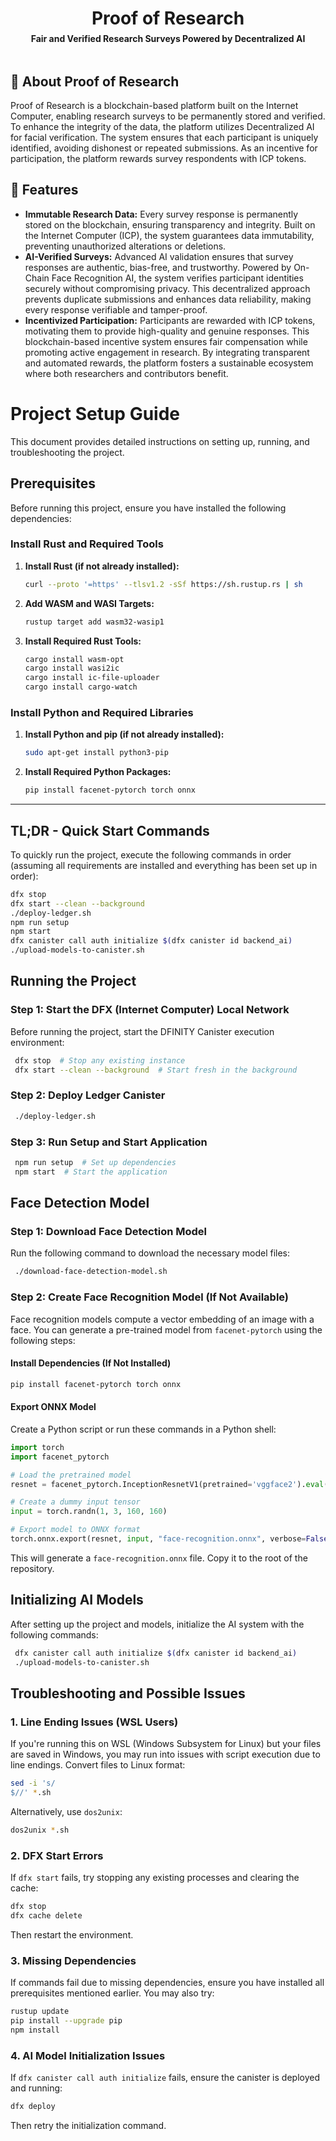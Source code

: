 <h1 style="border-bottom: none; margin-bottom: 0" align="center">Proof of Research</h1>
<h4 style="margin-top: 0.4rem; " align="center">Fair and Verified Research Surveys Powered by Decentralized AI</h4>

<h2 style="margin-top: 3rem">📖 About Proof of Research</h2>

Proof of Research is a blockchain-based platform built on the Internet Computer, enabling research surveys to be permanently stored and verified. To enhance the integrity of the data, the platform utilizes Decentralized AI for facial verification. The system ensures that each participant is uniquely identified, avoiding dishonest or repeated submissions. As an incentive for participation, the platform rewards survey respondents with ICP tokens.

## 📌 Features

- **Immutable Research Data:** Every survey response is permanently stored on the blockchain, ensuring transparency and integrity. Built on the Internet Computer (ICP), the system guarantees data immutability, preventing unauthorized alterations or deletions.
- **AI-Verified Surveys:** Advanced AI validation ensures that survey responses are authentic, bias-free, and trustworthy. Powered by On-Chain Face Recognition AI, the system verifies participant identities securely without compromising privacy. This decentralized approach prevents duplicate submissions and enhances data reliability, making every response verifiable and tamper-proof.
- **Incentivized Participation:** Participants are rewarded with ICP tokens, motivating them to provide high-quality and genuine responses. This blockchain-based incentive system ensures fair compensation while promoting active engagement in research. By integrating transparent and automated rewards, the platform fosters a sustainable ecosystem where both researchers and contributors benefit.

# Project Setup Guide

This document provides detailed instructions on setting up, running, and troubleshooting the project.

## Prerequisites

Before running this project, ensure you have installed the following dependencies:

### Install Rust and Required Tools

1. **Install Rust (if not already installed):**
   ```sh
   curl --proto '=https' --tlsv1.2 -sSf https://sh.rustup.rs | sh
   ```
2. **Add WASM and WASI Targets:**
   ```sh
   rustup target add wasm32-wasip1
   ```
3. **Install Required Rust Tools:**
   ```sh
   cargo install wasm-opt
   cargo install wasi2ic
   cargo install ic-file-uploader
   cargo install cargo-watch
   ```

### Install Python and Required Libraries

1. **Install Python and pip (if not already installed):**
   ```sh
   sudo apt-get install python3-pip
   ```
2. **Install Required Python Packages:**
   ```sh
   pip install facenet-pytorch torch onnx
   ```

---

## TL;DR - Quick Start Commands

To quickly run the project, execute the following commands in order (assuming all requirements are installed and everything has been set up in order):

```sh
dfx stop
dfx start --clean --background
./deploy-ledger.sh
npm run setup
npm start
dfx canister call auth initialize $(dfx canister id backend_ai)
./upload-models-to-canister.sh
```

## Running the Project

### Step 1: Start the DFX (Internet Computer) Local Network

Before running the project, start the DFINITY Canister execution environment:

```sh
 dfx stop  # Stop any existing instance
 dfx start --clean --background  # Start fresh in the background
```

### Step 2: Deploy Ledger Canister

```sh
 ./deploy-ledger.sh
```

### Step 3: Run Setup and Start Application

```sh
 npm run setup  # Set up dependencies
 npm start  # Start the application
```

## Face Detection Model

### Step 1: Download Face Detection Model

Run the following command to download the necessary model files:

```sh
 ./download-face-detection-model.sh
```

### Step 2: Create Face Recognition Model (If Not Available)

Face recognition models compute a vector embedding of an image with a face. You can generate a pre-trained model from `facenet-pytorch` using the following steps:

#### Install Dependencies (If Not Installed)

```sh
pip install facenet-pytorch torch onnx
```

#### Export ONNX Model

Create a Python script or run these commands in a Python shell:

```python
import torch
import facenet_pytorch

# Load the pretrained model
resnet = facenet_pytorch.InceptionResnetV1(pretrained='vggface2').eval()

# Create a dummy input tensor
input = torch.randn(1, 3, 160, 160)

# Export model to ONNX format
torch.onnx.export(resnet, input, "face-recognition.onnx", verbose=False, opset_version=11)
```

This will generate a `face-recognition.onnx` file. Copy it to the root of the repository.

## Initializing AI Models

After setting up the project and models, initialize the AI system with the following commands:

```sh
 dfx canister call auth initialize $(dfx canister id backend_ai)
 ./upload-models-to-canister.sh
```

## Troubleshooting and Possible Issues

### 1. Line Ending Issues (WSL Users)

If you're running this on WSL (Windows Subsystem for Linux) but your files are saved in Windows, you may run into issues with script execution due to line endings. Convert files to Linux format:

```sh
sed -i 's/
$//' *.sh
```

Alternatively, use `dos2unix`:

```sh
dos2unix *.sh
```

### 2. DFX Start Errors

If `dfx start` fails, try stopping any existing processes and clearing the cache:

```sh
dfx stop
dfx cache delete
```

Then restart the environment.

### 3. Missing Dependencies

If commands fail due to missing dependencies, ensure you have installed all prerequisites mentioned earlier. You may also try:

```sh
rustup update
pip install --upgrade pip
npm install
```

### 4. AI Model Initialization Issues

If `dfx canister call auth initialize` fails, ensure the canister is deployed and running:

```sh
dfx deploy
```

Then retry the initialization command.
